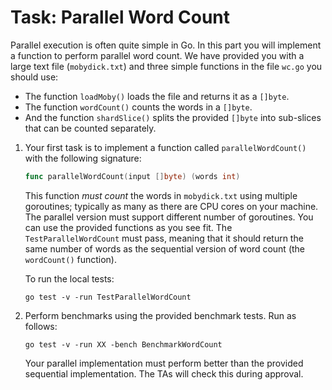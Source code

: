 # Task: Parallel Word Count

Parallel execution is often quite simple in Go.
In this part you will implement a function to perform parallel word count.
We have provided you with a large text file (`mobydick.txt`) and three simple functions in the file `wc.go` you should use:

* The function `loadMoby()` loads the file and returns it as a `[]byte`.
* The function `wordCount()` counts the words in a `[]byte`.
* And the function `shardSlice()` splits the provided `[]byte` into sub-slices that can be counted separately.

1. Your first task is to implement a function called `parallelWordCount()` with the following signature:

    ```go
    func parallelWordCount(input []byte) (words int)
    ```

    This function *must count* the words in `mobydick.txt` using multiple goroutines; typically as many as there are CPU cores on your machine.
    The parallel version must support different number of goroutines.
    You can use the provided functions as you see fit.
    The `TestParallelWordCount` must pass, meaning that it should return the same number of words as the sequential version of word count (the `wordCount()` function).

    To run the local tests:

    ```console
    go test -v -run TestParallelWordCount
    ```

2. Perform benchmarks using the provided benchmark tests. Run as follows:

   ```console
   go test -v -run XX -bench BenchmarkWordCount
   ```

   Your parallel implementation must perform better than the provided sequential implementation.
   The TAs will check this during approval.
